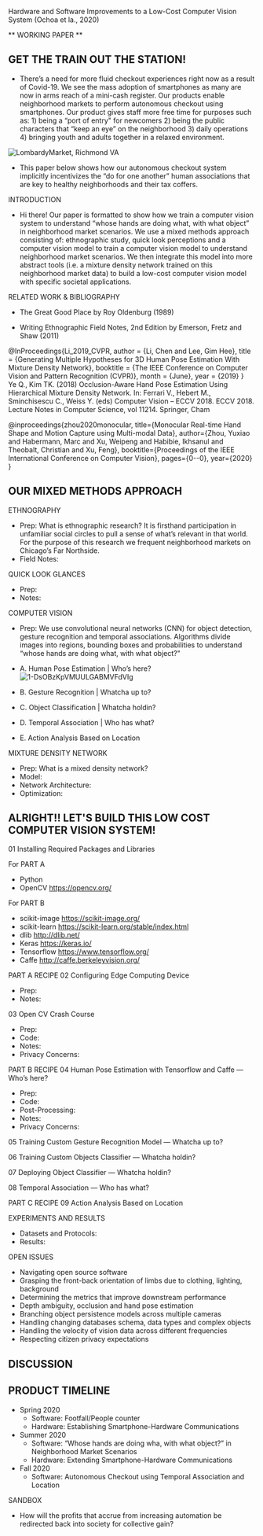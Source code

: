 Hardware and Software Improvements to a Low-Cost Computer Vision System (Ochoa et la., 2020)

** WORKING PAPER **

## GET THE TRAIN OUT THE STATION!
* There’s a need for more fluid checkout experiences right now as a result of Covid-19. We see the mass adoption of smartphones as many are now in arms reach of a mini-cash register.  Our products enable neighborhood markets to perform autonomous checkout using smartphones.  Our product gives staff more free time for purposes such as:  1) being a “port of entry" for newcomers  2) being the public characters that “keep an eye” on the neighborhood  3) daily operations 4) bringing youth and adults together in a relaxed environment.

![LombardyMarket, Richmond VA](https://user-images.githubusercontent.com/40745550/83225135-b6815a00-a144-11ea-9fb2-12da5ce78c1d.jpg)

* This paper below shows how our autonomous checkout system implicitly incentivizes the “do for one another” human associations that are key to healthy neighborhoods and their tax coffers.

INTRODUCTION
* Hi there!  Our paper is formatted to show how we train a computer vision system to understand “whose hands are doing what, with what object” in neighborhood market scenarios.  We use a mixed methods approach consisting of: ethnographic study, quick look perceptions and a computer vision model to train a computer vision model to understand neighborhood market scenarios.  We then integrate this model into more abstract tools (i.e.  a mixture density network trained on this neighborhood market data) to build a low-cost computer vision model with specific societal applications.   

RELATED WORK & BIBLIOGRAPHY
* The Great Good Place by Roy Oldenburg (1989)

* Writing Ethnographic Field Notes, 2nd Edition by Emerson, Fretz and Shaw (2011)

@InProceedings{Li_2019_CVPR, author = {Li, Chen and Lee, Gim Hee}, title = {Generating Multiple Hypotheses for 3D Human Pose Estimation With Mixture Density Network}, booktitle = {The IEEE Conference on Computer Vision and Pattern Recognition (CVPR)}, month = {June}, year = {2019} } 
Ye Q., Kim TK. (2018) Occlusion-Aware Hand Pose Estimation Using Hierarchical Mixture Density Network. In: Ferrari V., Hebert M., Sminchisescu C., Weiss Y. (eds) Computer Vision – ECCV 2018. ECCV 2018. Lecture Notes in Computer Science, vol 11214. Springer, Cham

@inproceedings{zhou2020monocular, title={Monocular Real-time Hand Shape and Motion Capture using Multi-modal Data}, author={Zhou, Yuxiao and Habermann, Marc and Xu, Weipeng and Habibie, Ikhsanul and Theobalt, Christian and Xu, Feng}, booktitle={Proceedings of the IEEE International Conference on Computer Vision}, pages={0--0}, year={2020} } 

## OUR MIXED METHODS APPROACH 

ETHNOGRAPHY
* Prep:  What is ethnographic research?  It is firsthand participation in unfamiliar social circles to pull a sense of what’s relevant in that world.  For the purpose of this research we frequent neighborhood markets on Chicago’s Far Northside.
* Field Notes:

QUICK LOOK GLANCES
* Prep:
* Notes:

COMPUTER VISION 

* Prep:  We use convolutional neural networks (CNN) for object detection, gesture recognition and temporal associations. Algorithms divide images into regions, bounding boxes and probabilities to understand “whose hands are doing what, with what object?"

* A. Human Pose Estimation | Who’s here? ![1-DsOBzKpVMUULGABMVFdVIg](https://user-images.githubusercontent.com/40745550/82762582-6febd280-9dc7-11ea-90ea-0671e1bf3744.jpeg)
* B. Gesture Recognition | Whatcha up to?
* C. Object Classification | Whatcha holdin?
* D. Temporal Association | Who has what?
* E. Action Analysis Based on Location

MIXTURE DENSITY NETWORK
* Prep:  What is a mixed density network?
* Model:
* Network Architecture:
* Optimization:

## ALRIGHT!! LET'S BUILD THIS LOW COST COMPUTER VISION SYSTEM! 

01 Installing Required Packages and Libraries 

For PART A
* Python
* OpenCV https://opencv.org/

For PART B
* scikit-image https://scikit-image.org/
* scikit-learn https://scikit-learn.org/stable/index.html
* dlib http://dlib.net/
* Keras https://keras.io/
* Tensorflow https://www.tensorflow.org/
* Caffe http://caffe.berkeleyvision.org/

PART A RECIPE
02 Configuring Edge Computing Device
* Prep:
* Notes:

03 Open CV Crash Course
* Prep:
* Code:
* Notes:
* Privacy Concerns:

PART B RECIPE
04 Human Pose Estimation with Tensorflow and Caffe — Who’s here?
* Prep:
* Code:  
* Post-Processing:
* Notes:
* Privacy Concerns:

05 Training Custom Gesture Recognition Model — Whatcha up to?

06 Training Custom Objects Classifier — Whatcha holdin?

07 Deploying Object Classifier — Whatcha holdin?

08 Temporal Association — Who has what?

PART C RECIPE
09 Action Analysis Based on Location 

EXPERIMENTS AND RESULTS
* Datasets and Protocols:
* Results: 

OPEN ISSUES
* Navigating open source software
* Grasping the front-back orientation of limbs due to clothing, lighting, background
* Determining the metrics that improve downstream performance
* Depth ambiguity, occlusion and hand pose estimation 
* Branching object persistence models across multiple cameras
* Handling changing databases schema, data types and complex objects
* Handling the velocity of vision data across different frequencies
* Respecting citizen privacy expectations

## DISCUSSION

## PRODUCT TIMELINE 
* Spring 2020 
   * Software:  Footfall/People counter
   * Hardware:  Establishing Smartphone-Hardware Communications 
* Summer 2020
   * Software:  “Whose hands are doing wha, with what object?” in Neighborhood Market Scenarios 
   * Hardware:  Extending Smartphone-Hardware Communications 
* Fall 2020
   * Software:   Autonomous Checkout using Temporal Association and Location

SANDBOX
* How will the profits that accrue from increasing automation be redirected back into society for collective gain?
